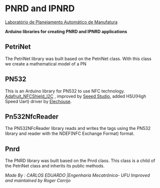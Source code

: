 # PNRD and IPNRD

[Laboratório de Planejamento Automático de Manufatura](http://www.mecanica.ufu.br/en/laboratorio/laboratorio-de-planejamento-automatico-de-manufatura)

**Arduino libraries for creating PNRD and IPNRD applications**


## PetriNet

The PetriNet library  was built based on the PetriNet class.
With this class we create a mathematical model of a PN


## PN532
This is an Arduino library for PN532 to use NFC technology. 
[Adafruit_NFCShield_I2C](http://goo.gl/pk3FdB)
, improved by [Seeed Studio](http://goo.gl/zh1iQh), added HSU(High Speed Uart) driver by [Elechouse](http://elechouse.com). 


## Pn532NfcReader
The PN532NFcReader library reads and writes the tags using the PN532 library and reader with the NDEF(NFC Exchange Format) format.

## Pnrd 

The PNRD library  was built based on the Pnrd class. This class is a child of the PetriNet class and inherits its public methods.

_Made By : CARLOS EDUARDO |Engenharia Mecatrônica- UFU_
_Improved and maintained by Roger Carrijo_
